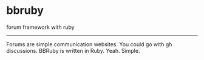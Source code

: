 # bbruby
forum framework with ruby
***
Forums are simple communication websites. You could go with gh discussions. BBRuby is written
in Ruby. Yeah. Simple.
